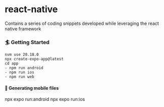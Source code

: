 # react-native
Contains a series of coding snippets developed while leveraging the react native framework 

### 🏄 Getting Started
```
nvm use 20.18.0
npx create-expo-app@latest
cd app
- npm run android
- npm run ios
- npm run web
```

#### 📱 Generating mobile files
npx expo run:android
npx expo run:ios
